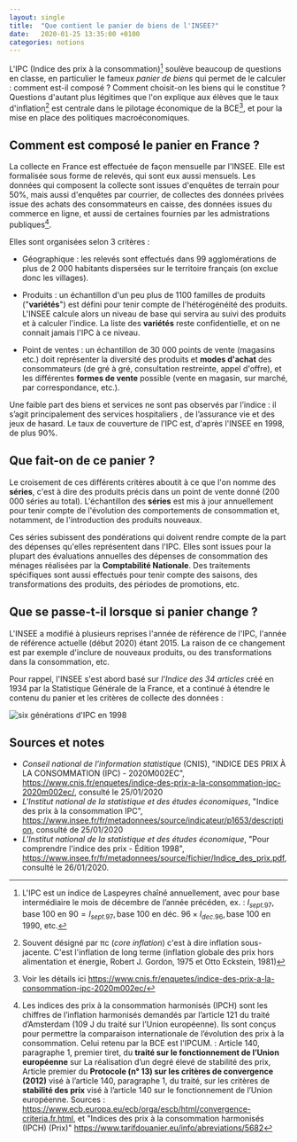 ```yaml
---
layout: single
title:  "Que contient le panier de biens de l'INSEE?"
date:   2020-01-25 13:35:00 +0100
categories: notions
---
```


L'IPC (Indice des prix à la consommation)[^1] soulève beaucoup de questions en classe, en particulier le fameux _panier de biens_ qui permet de le calculer : comment est-il composé ? Comment choisit-on les biens qui le constitue ? Questions d'autant plus légitimes que l'on explique aux élèves que le taux d'inflation[^2] est centrale dans le pilotage économique de la BCE[^3], et pour la mise en place des politiques macroéconomiques.

## Comment est composé le panier en France ?

La collecte en France est effectuée de façon mensuelle par l'INSEE. Elle est formalisée sous forme de relevés, qui sont eux aussi mensuels. Les données qui composent la collecte sont issues d'enquêtes de terrain pour 50%, mais aussi d'enquêtes par courrier, de collectes des données privées issue des achats des consommateurs en caisse, des données issues du commerce en ligne, et aussi de certaines fournies par les admistrations publiques[^4].

Elles sont organisées selon 3 critères :

- Géographique : les relevés sont effectués dans 99 agglomérations de plus de 2 000 habitants dispersées sur le territoire français (on exclue donc les villages).

- Produits : un échantillon d'un peu plus de 1100 familles de produits ("**variétés**") est défini pour tenir compte de l'hétérogénéité des produits. L'INSEE calcule alors un niveau de base qui servira au suivi des produits et à calculer l'indice. La liste des **variétés** reste confidentielle, et on ne connait jamais l'IPC à ce niveau.

- Point de ventes : un échantillon de 30 000 points de vente (magasins etc.) doit représenter la diversité des produits et **modes d'achat** des consommateurs (de gré à gré, consultation restreinte, appel d'offre), et les différentes **formes de vente** possible (vente en magasin, sur marché, par correspondance, etc.).

Une faible part des biens et services ne sont pas observés par l’indice : il s’agit principalement des services hospitaliers , de l’assurance vie et des jeux de hasard. Le taux de couverture de l’IPC est, d'après l'INSEE en 1998, de plus 90%.

## Que fait-on de ce panier ?

Le croisement de ces différents critères aboutit à ce que l'on nomme des **séries**, c'est à dire des produits précis dans un point de vente donné (200 000 séries au total). L'échantillon des **séries** est mis à jour annuellement pour tenir compte de l'évolution des comportements de consommation et, notamment, de l'introduction des produits nouveaux.

Ces séries subissent des pondérations qui doivent rendre compte de la part des dépenses qu'elles représentent dans l'IPC. Elles sont issues pour la plupart des évaluations annuelles des dépenses de consommation des ménages réalisées par la **Comptabilité Nationale**. Des traitements spécifiques sont aussi effectués pour tenir compte des saisons, des transformations des produits, des périodes de promotions, etc.


## Que se passe-t-il lorsque si panier change ?

L'INSEE a modifié à plusieurs reprises l'année de référence de l'IPC, l'année de référence actuelle (début 2020) étant 2015. La raison de ce changement est par exemple d'inclure de nouveaux produits, ou des transformations dans la consommation, etc.

Pour rappel, l'INSEE s'est abord basé sur _l’Indice des 34 articles_ créé en 1934 par la Statistique Générale de la France, et a continué à étendre le contenu du panier et les critères de collecte des données :

![six générations d'IPC en 1998](https://ya7yal.github.io/assets/posts/60_ipc.png)

## Sources et notes

[^1]: L'IPC est un indice de Laspeyres chaîné annuellement, avec pour base intermédiaire le mois de décembre de l’année précéden, ex. :  $I_{sept. 97} , \text{base 100 en 90} = I_{sept. 97} , \text{base 100 en déc. 96} \times I_{dec. 96}, \text{base 100 en 1990}$, etc.

[^2]: Souvent désigné par πc (_core inflation_) c'est à dire inflation sous-jacente. C'est l'inflation de long terme (inflation globale des prix hors alimentation et énergie, Robert J. Gordon, 1975 et Otto Eckstein, 1981)

[^3]: Voir les détails ici https://www.cnis.fr/enquetes/indice-des-prix-a-la-consommation-ipc-2020m002ec/

[^4]: Les indices des prix à la consommation harmonisés (IPCH) sont les chiffres de l’inflation harmonisés demandés par l’article 121 du traité d’Amsterdam (109 J du traité sur l’Union européenne). Ils sont conçus pour permettre la comparaison internationale de l’évolution des prix à la consommation. Celui retenu par la BCE est l'IPCUM. : Article 140, paragraphe 1, premier tiret, du **traité sur le fonctionnement de l’Union européenne** sur La réalisation d’un degré élevé de stabilité des prix, Article premier du **Protocole (n° 13) sur les critères de convergence (2012)** visé à l’article 140, paragraphe 1, du traité, sur les critères de **stabilité des prix** visé à l’article 140 sur le fonctionnement de l’Union européenne. Sources : https://www.ecb.europa.eu/ecb/orga/escb/html/convergence-criteria.fr.html, et "Indices des prix à la consommation harmonisés (IPCH) (Prix)" https://www.tarifdouanier.eu/info/abreviations/5682

- _Conseil national de l’information statistique_ (CNIS), "INDICE DES PRIX À LA CONSOMMATION (IPC) - 2020M002EC", https://www.cnis.fr/enquetes/indice-des-prix-a-la-consommation-ipc-2020m002ec/, consulté le 25/01/2020
- _L'Institut national de la statistique et des études économiques_, "Indice des prix à la consommation IPC", https://www.insee.fr/fr/metadonnees/source/indicateur/p1653/description, consulté de 25/01/2020
- _L'Institut national de la statistique et des études économique_, "Pour comprendre l'indice des prix - Édition 1998", https://www.insee.fr/fr/metadonnees/source/fichier/Indice_des_prix.pdf, consulté le 26/01/2020.
